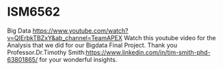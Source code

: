 # ISM6562
Big Data
https://www.youtube.com/watch?v=QIErbkTBZxY&ab_channel=TeamAPEX
Watch this youtube video for the Analysis that we did for our Bigdata Final Project.
Thank you Professor.Dr.Timothy Smith:https://www.linkedin.com/in/tim-smith-phd-63801865/ for your wonderful insights.
